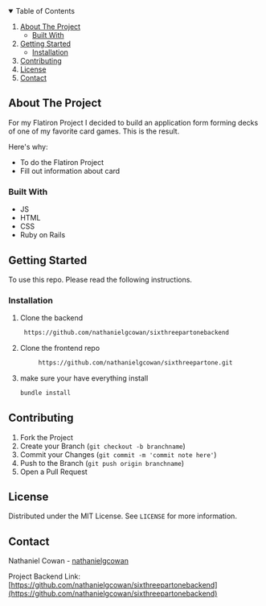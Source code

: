 <!-- TABLE OF CONTENTS -->
<details open="open">
  <summary>Table of Contents</summary>
  <ol>
    <li>
      <a href="#about-the-project">About The Project</a>
      <ul>
        <li><a href="#built-with">Built With</a></li>
      </ul>
    </li>
    <li>
      <a href="#getting-started">Getting Started</a>
      <ul>
        <li><a href="#installation">Installation</a></li>
      </ul>
    </li>
    <li><a href="#contributing">Contributing</a></li>
    <li><a href="#license">License</a></li>
    <li><a href="#contact">Contact</a></li>
  </ol>
</details>

<!-- ABOUT THE PROJECT -->
## About The Project

For my Flatiron Project I decided to build an application form forming decks of one of my favorite card games. This is the result.

Here's why:
* To do the Flatiron Project
* Fill out information about card

### Built With
* JS
* HTML
* CSS
* Ruby on Rails

<!-- GETTING STARTED -->
## Getting Started

To use this repo. Please read the following instructions.

### Installation

1. Clone the backend
   ```sh
    https://github.com/nathanielgcowan/sixthreepartonebackend
    ```
2. Clone the frontend repo
   ```sh
        https://github.com/nathanielgcowan/sixthreepartone.git   
   ```
3. make sure your have everything install
   ```sh
   bundle install
   ```

<!-- CONTRIBUTING -->
## Contributing

1. Fork the Project
2. Create your Branch (`git checkout -b branchname`)
3. Commit your Changes (`git commit -m 'commit note here'`)
4. Push to the Branch (`git push origin branchname`)
5. Open a Pull Request

<!-- LICENSE -->
## License

Distributed under the MIT License. See `LICENSE` for more information.

<!-- CONTACT -->
## Contact

Nathaniel Cowan - [nathanielgcowan](https://github.com/nathanielgcowan)

Project Backend Link: [https://github.com/nathanielgcowan/sixthreepartonebackend](https://github.com/nathanielgcowan/sixthreepartonebackend)